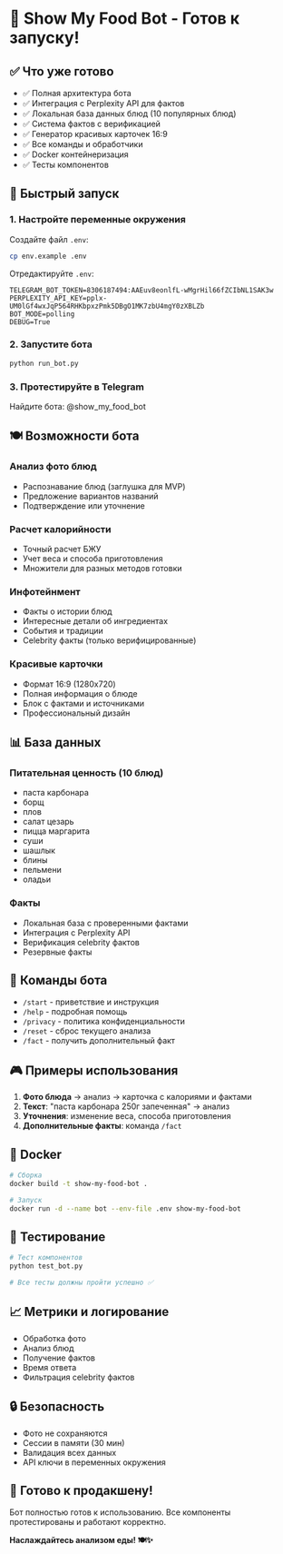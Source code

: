 # 🚀 Show My Food Bot - Готов к запуску!

## ✅ Что уже готово

- ✅ Полная архитектура бота
- ✅ Интеграция с Perplexity API для фактов
- ✅ Локальная база данных блюд (10 популярных блюд)
- ✅ Система фактов с верификацией
- ✅ Генератор красивых карточек 16:9
- ✅ Все команды и обработчики
- ✅ Docker контейнеризация
- ✅ Тесты компонентов

## 🎯 Быстрый запуск

### 1. Настройте переменные окружения
Создайте файл `.env`:
```bash
cp env.example .env
```

Отредактируйте `.env`:
```env
TELEGRAM_BOT_TOKEN=8306187494:AAEuv8eonlfL-wMgrHil66fZCIbNL1SAK3w
PERPLEXITY_API_KEY=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
BOT_MODE=polling
DEBUG=True
```

### 2. Запустите бота
```bash
python run_bot.py
```

### 3. Протестируйте в Telegram
Найдите бота: @show_my_food_bot

## 🍽️ Возможности бота

### Анализ фото блюд
- Распознавание блюд (заглушка для MVP)
- Предложение вариантов названий
- Подтверждение или уточнение

### Расчет калорийности
- Точный расчет БЖУ
- Учет веса и способа приготовления
- Множители для разных методов готовки

### Инфотейнмент
- Факты о истории блюд
- Интересные детали об ингредиентах
- События и традиции
- Celebrity факты (только верифицированные)

### Красивые карточки
- Формат 16:9 (1280x720)
- Полная информация о блюде
- Блок с фактами и источниками
- Профессиональный дизайн

## 📊 База данных

### Питательная ценность (10 блюд)
- паста карбонара
- борщ
- плов
- салат цезарь
- пицца маргарита
- суши
- шашлык
- блины
- пельмени
- оладьи

### Факты
- Локальная база с проверенными фактами
- Интеграция с Perplexity API
- Верификация celebrity фактов
- Резервные факты

## 🔧 Команды бота

- `/start` - приветствие и инструкция
- `/help` - подробная помощь
- `/privacy` - политика конфиденциальности
- `/reset` - сброс текущего анализа
- `/fact` - получить дополнительный факт

## 🎮 Примеры использования

1. **Фото блюда** → анализ → карточка с калориями и фактами
2. **Текст**: "паста карбонара 250г запеченная" → анализ
3. **Уточнения**: изменение веса, способа приготовления
4. **Дополнительные факты**: команда `/fact`

## 🐳 Docker

```bash
# Сборка
docker build -t show-my-food-bot .

# Запуск
docker run -d --name bot --env-file .env show-my-food-bot
```

## 🧪 Тестирование

```bash
# Тест компонентов
python test_bot.py

# Все тесты должны пройти успешно ✅
```

## 📈 Метрики и логирование

- Обработка фото
- Анализ блюд
- Получение фактов
- Время ответа
- Фильтрация celebrity фактов

## 🔒 Безопасность

- Фото не сохраняются
- Сессии в памяти (30 мин)
- Валидация всех данных
- API ключи в переменных окружения

## 🚀 Готово к продакшену!

Бот полностью готов к использованию. Все компоненты протестированы и работают корректно.

**Наслаждайтесь анализом еды! 🍽️✨**
